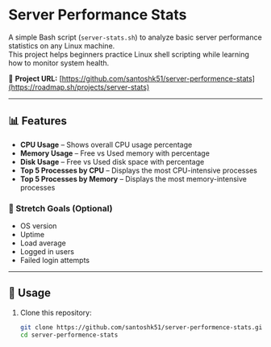 # Server Performance Stats

A simple Bash script (`server-stats.sh`) to analyze basic server performance statistics on any Linux machine.  
This project helps beginners practice Linux shell scripting while learning how to monitor system health.

🔗 **Project URL:** [https://github.com/santoshk51/server-performence-stats](https://roadmap.sh/projects/server-stats)

---

## 📊 Features

- **CPU Usage** – Shows overall CPU usage percentage  
- **Memory Usage** – Free vs Used memory with percentage  
- **Disk Usage** – Free vs Used disk space with percentage  
- **Top 5 Processes by CPU** – Displays the most CPU-intensive processes  
- **Top 5 Processes by Memory** – Displays the most memory-intensive processes  

### 🔹 Stretch Goals (Optional)
- OS version
- Uptime
- Load average
- Logged in users
- Failed login attempts

---

## 🚀 Usage

1. Clone this repository:
   ```bash
   git clone https://github.com/santoshk51/server-performence-stats.git
   cd server-performence-stats
